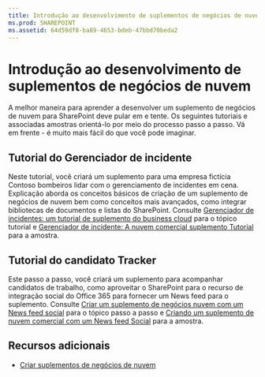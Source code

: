 ```yaml
---
title: Introdução ao desenvolvimento de suplementos de negócios de nuvem
ms.prod: SHAREPOINT
ms.assetid: 64d59df8-ba89-4653-bdeb-47bbd70beda2
---
```



# Introdução ao desenvolvimento de suplementos de negócios de nuvem
A melhor maneira para aprender a desenvolver um suplemento de negócios de nuvem para SharePoint deve pular em e tente. Os seguintes tutoriais e associadas amostras orientá-lo por meio do processo passo a passo. Vá em frente - é muito mais fácil do que você pode imaginar.

  
    
    


## Tutorial do Gerenciador de incidente

Neste tutorial, você criará um suplemento para uma empresa fictícia Contoso bombeiros lidar com o gerenciamento de incidentes em cena. Explicação aborda os conceitos básicos de criação de um suplemento de negócios de nuvem bem como conceitos mais avançados, como integrar bibliotecas de documentos e listas do SharePoint. Consulte  [Gerenciador de incidentes: um tutorial de suplemento do business cloud](incident-manager-a-cloud-business-add-in-tutorial.md) para o tópico tutorial e [Gerenciador de incidente: A nuvem comercial suplemento Tutorial](http://code.msdn.microsoft.com/Incident-Manager-A-Cloud-c32d9b04) para a amostra.
  
    
    

## Tutorial do candidato Tracker

Este passo a passo, você criará um suplemento para acompanhar candidatos de trabalho, como aproveitar o SharePoint para o recurso de integração social do Office 365 para fornecer um News feed para o suplemento. Consulte  [Criar um suplemento de negócios nuvem com um News feed social](create-a-cloud-business-add-in-with-a-social-newsfeed.md) para o tópico passo a passo e [Criando um suplemento de nuvem comercial com um News feed Social](http://code.msdn.microsoft.com/Creating-a-Cloud-Business-8540c0c9) para a amostra.
  
    
    

## Recursos adicionais
<a name="bk_addresources"> </a>


-  [Criar suplementos de negócios de nuvem](create-cloud-business-add-ins.md)
    
  

